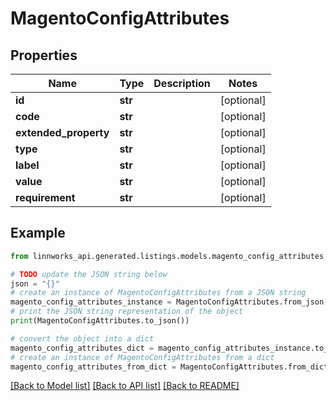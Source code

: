 # MagentoConfigAttributes


## Properties

Name | Type | Description | Notes
------------ | ------------- | ------------- | -------------
**id** | **str** |  | [optional] 
**code** | **str** |  | [optional] 
**extended_property** | **str** |  | [optional] 
**type** | **str** |  | [optional] 
**label** | **str** |  | [optional] 
**value** | **str** |  | [optional] 
**requirement** | **str** |  | [optional] 

## Example

```python
from linnworks_api.generated.listings.models.magento_config_attributes import MagentoConfigAttributes

# TODO update the JSON string below
json = "{}"
# create an instance of MagentoConfigAttributes from a JSON string
magento_config_attributes_instance = MagentoConfigAttributes.from_json(json)
# print the JSON string representation of the object
print(MagentoConfigAttributes.to_json())

# convert the object into a dict
magento_config_attributes_dict = magento_config_attributes_instance.to_dict()
# create an instance of MagentoConfigAttributes from a dict
magento_config_attributes_from_dict = MagentoConfigAttributes.from_dict(magento_config_attributes_dict)
```
[[Back to Model list]](../README.md#documentation-for-models) [[Back to API list]](../README.md#documentation-for-api-endpoints) [[Back to README]](../README.md)


